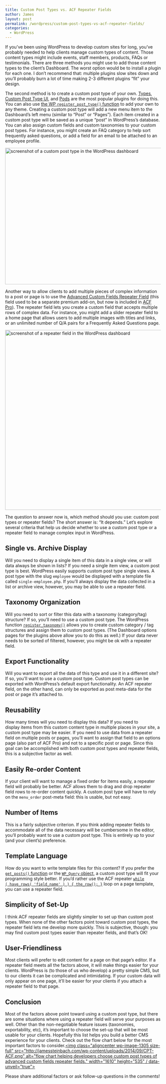 ```yaml
---
title: Custom Post Types vs. ACF Repeater Fields
author: James
layout: post
permalink: /wordpress/custom-post-types-vs-acf-repeater-fields/
categories:
  - WordPress
---
```

If you’ve been using WordPress to develop custom sites for long, you’ve probably needed to help clients manage custom types of content. Those content types might include events, staff members, products, FAQs or testimonials. There are three methods you might use to add those content types to the client’s Dashboard. The worst option would be to install a plugin for each one. I don’t recommend that: multiple plugins slow sites down and you’ll probably burn a lot of time making 2-3 different plugins “fit” your design.

The second method is to create a custom post type of your own. <a title="WP Types Plugin" href="http://wp-types.com/" target="_blank">Types</a>, <a title="WP Custom Post Type UI Plugin" href="https://wordpress.org/plugins/custom-post-type-ui/" target="_blank">Custom Post Type UI</a>, and <a title="WP Pods Plugin" href="http://pods.io/" target="_blank">Pods</a> are the most popular plugins for doing this. You can also use <a title="WordPress Codex: register_post_type()" href="http://codex.wordpress.org/Post_Types#Custom_Post_Types" target="_blank">the WP `register_post_type()` function</a> to add your own to any theme. Creating a custom post type will add a new menu item to the Dashboard’s left menu (similar to “Post” or “Pages”). Each item created in a custom post type will be saved as a unique “post” in WordPress’s database. You can also assign custom fields and custom taxonomies to your custom post types. For instance, you might create an FAQ category to help sort frequently asked questions, or add a field for an email to be attached to an employee profile.

<img class="aligncenter size-full wp-image-1302" src="http://jamessteinbach.com/wp-content/uploads/2014/09/custom-post-types.png" alt="screenshot of a custom post type in the WordPress dashboard" width="800" height="440" />

Another way to allow clients to add multiple pieces of complex information to a post or page is to use the <a title="WP Advanced Custom Fields: Repeater Field" href="http://www.advancedcustomfields.com/add-ons/repeater-field/" target="_blank">Advanced Custom Fields Repeater Field</a> (this field used to be a separate premium add-on, but now is included in <a title="Advanced Custom Fields Pro" href="http://www.advancedcustomfields.com/pro/" target="_blank">ACF Pro</a>). The repeater field lets you create a custom field that accepts multiple rows of complex data. For instance, you might add a slider repeater field to a home page that allows users to add multiple images with titles and links, or an unlimited number of Q/A pairs for a Frequently Asked Questions page.

<img class="aligncenter size-full wp-image-1303" src="http://jamessteinbach.com/wp-content/uploads/2014/09/repeater-field.png" alt="screenshot of a repeater field in the WordPress dashboard" width="890" height="580" />

The question to answer now is, which method should you use: custom post types or repeater fields? The short answer is: “It depends.” Let’s explore several criteria that help us decide whether to use a custom post type or a repeater field to manage complex input in WordPress.

## Single vs. Archive Display

Will you need to display a single item of this data in a single view, or will data always be shown in lists? If you need a single item view, a custom post type is best. WordPress easily supports custom post type single views. A post type with the slug `employee` would be displayed with a template file called `single-employee.php`. If you’ll always display the data collected in a list or archive view, however, you may be able to use a repeater field.

## Taxonomy Organization

Will you need to sort or filter this data with a taxonomy (category/tag) structure? If so, you’ll need to use a custom post type. The WordPress function <a title="WordPress Codex: register_taxonomy() function" href="http://codex.wordpress.org/Function_Reference/register_taxonomy" target="_blank"><code>register_taxonomy()</code></a> allows you to create custom category / tag structures and assign them to custom post types. (The Dashboard options pages for the plugins above allow you to do this as well.) If your data never needs to be sorted of filtered, however, you might be ok with a repeater field.

## Export Functionality

Will you want to export all the data of this type and use it in a different site? If so, you’ll want to use a custom post type. Custom post types can be exported with WordPress’s default export functionality. An ACF repeater field, on the other hand, can only be exported as post meta-data for the post or page it’s attached to.

## Reusability

How many times will you need to display this data? If you need to display items from this custom content type in multiple places in your site, a custom post type may be easier. If you need to use data from a repeater field on multiple posts or pages, you’ll want to assign that field to an options page (also part of ACF Pro) and not to a specific post or page. Since this goal can be accomplished with both custom post types and repeater fields, this is a subjective factor as well.

## Easily Re-order Content

If your client will want to manage a fixed order for items easily, a repeater field will probably be better. ACF allows them to drag and drop repeater field rows to re-order content quickly. A custom post type will have to rely on the `menu_order` post-meta field: this is usable, but not easy.

## Number of Items

This is a fairly subjective criterion. If you think adding repeater fields to accommodate all of the data necessary will be cumbersome in the editor, you’ll probably want to use a custom post type. This is entirely up to your (and your client’s) preference.

## Template Language

How do you want to write template files for this content? If you prefer the <a title="WordPress Codex: get_post() function" href="http://codex.wordpress.org/Template_Tags/get_posts" target="_blank">`get_posts()` function</a> or the <a title="WordPress Codex: WP_Query() object" href="http://codex.wordpress.org/Class_Reference/WP_Query" target="_blank">`WP_Query` object</a>, a custom post type will fit your programming style better. If you’d rather use the ACF repeater <a title="WP ACF have_rows() function" href="http://www.advancedcustomfields.com/resources/have_rows/" target="_blank"><code>while ( have_rows( 'field_name' ) ) { the_row(); }</code></a> loop on a page template, you can use a repeater field.

## Simplicity of Set-Up

I think ACF repeater fields are slightly simpler to set up than custom post types. When none of the other factors point toward custom post types, the repeater field lets me develop more quickly. This is subjective, though: you may find custom post types easier than repeater fields, and that’s OK!

## User-Friendliness

Most clients will prefer to edit content for a page on that page’s editor. If a repeater field meets all the factors above, it will make things easier for your clients. WordPress is (to those of us who develop) a pretty simple CMS, but to our clients it can be complicated and intimidating. If your custom data will only appear on one page, it’ll be easier for your clients if you attach a repeater field to that page.

## Conclusion

Most of the factors above point toward using a custom post type, but there are some situations where using a repeater field will serve your purposes as well. Other than the non-negotiable feature issues (taxonomies, exportability, etc), it’s important to choose the set-up that will be most usable for your clients. Hopefully this list helps you build a better CMS experience for your clients. Check out the flow chart below for the most important factors to consider.[<img class="aligncenter wp-image-1305 size-full" src="http://jamessteinbach.com/wp-content/uploads/2014/09/CPT-ACF.png" alt="flow chart helping developers choose custom post types of advanced custom fields repeater fields." width="1610" height="535" / data-unveil="true">][1]

Please share additional factors or ask follow-up questions in the comments!

 [1]: http://jamessteinbach.com/wp-content/uploads/2014/09/CPT-ACF.png